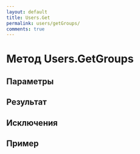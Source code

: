 ```yaml
---
layout: default
title: Users.Get
permalink: users/getGroups/
comments: true
---
```

# Метод Users.GetGroups

## Параметры

## Результат

## Исключения

## Пример
```csharp

```
